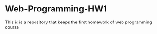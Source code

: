 # Web-Programming-HW1
This is is a repository that keeps the first homework of web programming course 
